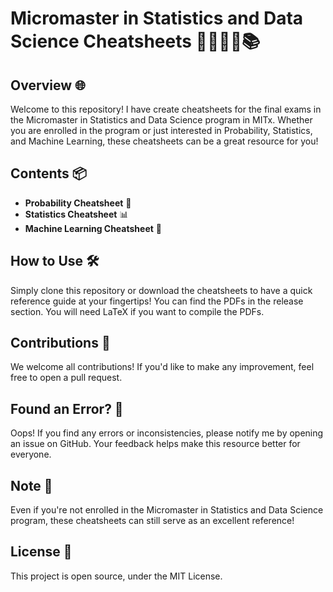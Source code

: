# Micromaster in Statistics and Data Science Cheatsheets 👨‍🎓👩‍🎓📚

## Overview 🌐
Welcome to this repository! I have create cheatsheets for the final exams in the Micromaster in Statistics and Data Science program in MITx. Whether you are enrolled in the program or just interested in Probability, Statistics, and Machine Learning, these cheatsheets can be a great resource for you!

## Contents 📦
- **Probability Cheatsheet** 🎲
- **Statistics Cheatsheet** 📊
- **Machine Learning Cheatsheet** 🤖

## How to Use 🛠️
Simply clone this repository or download the cheatsheets to have a quick reference guide at your fingertips! You can find the PDFs in the release section. You will need LaTeX if you want to compile the PDFs.

## Contributions 🙏
We welcome all contributions! If you'd like to make any improvement, feel free to open a pull request.

## Found an Error? 🐞
Oops! If you find any errors or inconsistencies, please notify me by opening an issue on GitHub. Your feedback helps make this resource better for everyone.

## Note 📝
Even if you're not enrolled in the Micromaster in Statistics and Data Science program, these cheatsheets can still serve as an excellent reference!

## License 📄
This project is open source, under the MIT License.
